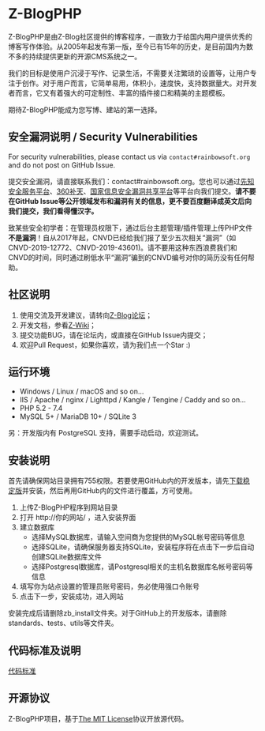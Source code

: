 
Z-BlogPHP
=============

Z-BlogPHP是由Z-Blog社区提供的博客程序，一直致力于给国内用户提供优秀的博客写作体验。从2005年起发布第一版，至今已有15年的历史，是目前国内为数不多的持续提供更新的开源CMS系统之一。

我们的目标是使用户沉浸于写作、记录生活，不需要关注繁琐的设置等，让用户专注于创作。对于用户而言，它简单易用，体积小，速度快，支持数据量大。对开发者而言，它又有着强大的可定制性、丰富的插件接口和精美的主题模板。

期待Z-BlogPHP能成为您写博、建站的第一选择。

## 安全漏洞说明 / Security Vulnerabilities

For security vulnerabilities, please contact us via ``contact#rainbowsoft.org`` and do not post on GitHub Issue.

提交安全漏洞，请直接联系我们：contact#rainbowsoft.org。您也可以通过[先知安全服务平台](https://xianzhi.aliyun.com)、[360补天](https://loudong.360.cn/)、[国家信息安全漏洞共享平台](http://www.cnvd.org.cn)等平台向我们提交。**请不要在GitHub Issue等公开领域发布和漏洞有关的信息，更不要百度翻译成英文后向我们提交，我们看得懂汉字。**

致某些安全初学者：在管理员权限下，通过后台主题管理/插件管理上传PHP文件**不是漏洞**！自从2017年起，CNVD已经给我们报了至少五次相关“漏洞”（如CNVD-2019-12772、CNVD-2019-43601)。请不要用这种东西浪费我们和CNVD的时间，同时通过刷低水平“漏洞”骗到的CNVD编号对你的简历没有任何帮助。

## 社区说明
1. 使用交流及开发建议，请转向[Z-Blog论坛](http://bbs.zblogcn.com/)；
1. 开发文档，参看[Z-Wiki](http://wiki.zblogcn.com/doku.php?id=zblogphp)；
1. 提交功能BUG，请在论坛内，或直接在GitHub Issue内提交；
1. 欢迎Pull Request，如果你喜欢，请为我们点一个Star :)


## 运行环境
- Windows / Linux / macOS and so on...
- IIS / Apache / nginx / Lighttpd / Kangle / Tengine / Caddy and so on...
- PHP 5.2 - 7.4
- MySQL 5+ / MariaDB 10+ / SQLite 3

另：开发版内有 PostgreSQL 支持，需要手动启动，欢迎测试。

## 安装说明
首先请确保网站目录拥有755权限。若要使用GitHub内的开发版本，请先[下载稳定版](http://www.zblogcn.com/zblogphp/)并安装，然后再用GitHub内的文件进行覆盖，方可使用。

1. 上传Z-BlogPHP程序到网站目录
2. 打开 http://你的网站/ ，进入安装界面
3. 建立数据库
   - 选择MySQL数据库，请输入空间商为您提供的MySQL帐号密码等信息
   - 选择SQLite，请确保服务器支持SQLite，安装程序将在点击下一步后自动创建SQLite数据库文件
   - 选择Postgresql数据库，请Postgresql相关的主机名数据库名帐号密码等信息
4. 填写你为站点设置的管理员账号密码，务必使用强口令账号
5. 点击下一步，安装成功，进入网站

安装完成后请删除zb_install文件夹。对于GitHub上的开发版本，请删除standards、tests、utils等文件夹。

## 代码标准及说明

[代码标准](standards)

## 开源协议

Z-BlogPHP项目，基于[The MIT License](http://opensource.org/licenses/mit-license.php)协议开放源代码。

